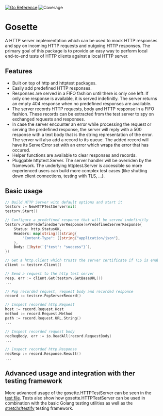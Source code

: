 [![Go Reference](https://pkg.go.dev/badge/github.com/gbdevw/gosette.svg)](https://pkg.go.dev/github.com/gbdevw/gosette)
![Coverage](https://img.shields.io/badge/Coverage-100.0%25-brightgreen)
# Gosette

A HTTP server implementation which can be used to mock HTTP responses and spy on incoming HTTP requests and outgoing HTTP responses. The primary goal of this package is to provide an easy way to perform local end-to-end tests of HTTP clients against a local HTTP server.

## Features

- Built on top of http and httptest packages.
- Easily add predefined HTTP responses.
- Responses are served in a FIFO fashion until there is only one left: If only one response is available, it is served indefinitly. The server returns an empty 404 response when no predefined responses are available.
- The server records HTTP requests, body and HTTP response in a FIFO fashion. These records can be extracted from the test server to spy on exchanged requests and responses.
- In case the server encounter an error while processing the request or serving the predefined response, the server will reply with a 500 response with a text body that is the string representation of the error. The server will also add a record to its queue. The added record will have its ServerError set with an error which wraps the error that has occured.
- Helper functions are available to clear responses and records.
- Pluggable httptest.Server. The server handler will be overriden by the framework. The underlying httptest.Server is accessible so more experienced users can build more complex test cases (like shutting down client connections, testing with TLS, ...).

## Basic usage

```go
// Build HTTP Server with default options and start it
testsrv := NewHTTPTestServer(nil)
testsrv.Start()

// Configure a predefined response that will be served indefinitly
testsrv.PushPredefinedServerResponse(&PredefinedServerResponse{
	Status: http.StatusOK,
	Headers: map[string][]string{
		"Content-Type": []string{"application/json"},
	},
	Body: []byte(`{"test": "success"}`),
})

// Get a http.Client which trusts the server certificate if TLS is enabled
client := testsrv.Client()

// Send a request to the http test server
resp, err := client.Get(testsrv.GetBaseURL())
...

// Pop recorded request, request body and recorded response
record := testsrv.PopServerRecord()

// Inspect recorded http.Request
host := record.Request.Host
method := record.Request.Method
path := record.Request.URL.String()
...

// Inspect recorded request body
recReqBody, err := io.ReadAll(record.RequestBody)
...

// Inspect recorded http.Response
recResp := record.Response.Result()
...
```

## Advanced usage and integration with ther testing framework

More advanced usage of the gosette.HTTPTestServer can be seen in the [test file](httptestserver_test.go). Tests also show how gosette.HTTPTestServer can be used in combination with the basic Golang testing utilities as well as the [stretchr/testify](https://github.com/stretchr/testify) testing framework.